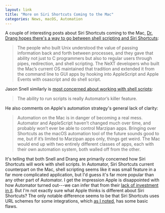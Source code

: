 ```yaml
---
layout: link
title: "More on Siri Shortcuts Coming to the Mac"
categories: News, macOS, Automation
---
```


A couple of interesting posts about Siri Shortcuts coming to the Mac, [Dr. Drang hopes there's a way to go between shell scripting and Siri Shortcuts](https://leancrew.com/all-this/2019/04/whats-next/):

> The people who built Unix understood the value of passing information back and forth between processes, and they gave that ability not just to C programmers but also to regular users through pipes, redirection, and shell scripting. The NeXT developers who built the Mac’s current OS maintained that tradition and extended it from the command line to GUI apps by hooking into AppleScript and Apple Events with osascript and do shell script.

Jason Snell similarly is [most concerned about working with shell scripts](https://sixcolors.com/link/2019/04/shortcuts-coming-to-the-mac/):

> The ability to run scripts is really Automator’s killer feature.

He also comments on Apple's automation strategy's general lack of clarity:

> Automation on the Mac is in danger of becoming a real mess. Automator and AppleScript haven’t changed much over time, and probably won’t ever be able to control Marzipan apps. Bringing over Shortcuts as the macOS automation tool of the future sounds good to me, but if it’s limited to Marzipan apps only, things get weird. The Mac would end up with two entirely different classes of apps, each with their own automation system, both walled off from the other.

It's telling that both Snell and Drang are primarily concerned how Siri Shortcuts will work with shell scripts. In Automator, Siri Shortcuts current counterpart on the Mac, shell scripting seems like it was small feature in a far more complicated application, but I'd guess it's far more popular than any other part of Automator. I get the impression Apple is disappointed with how Automator turned out---we can infer that from their [lack of investment in it](https://daringfireball.net/linked/2016/11/16/sal-soghoian). But I'm not exactly sure what Apple thinks is different about Siri Shortcuts? The only notable difference seems to be that Siri Shortcuts uses URL schemes for some integrations, which [as I noted](/2019/04/21/siri-shortcuts-coming-to-the-mac/), has some basic flaws.
